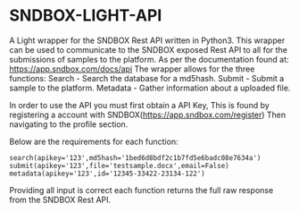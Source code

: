 # SNDBOX-LIGHT-API
A Light wrapper for the SNDBOX Rest API written in Python3.
This wrapper can be used to communicate to the SNDBOX exposed Rest API to all for the submissions of samples to the platform.
As per the documentation found at: https://app.sndbox.com/docs/api The wrapper allows for the three functions:
    Search - Search the database for a md5hash.
    Submit - Submit a sample to the platform.
    Metadata - Gather information about a uploaded file.

In order to use the API you must first obtain a API Key, This is found by registering a account with SNDBOX(https://app.sndbox.com/register)
Then navigating to the profile section.

Below are the requirements for each function:

    search(apikey='123',md5hash='1bed6d8bdf2c1b7fd5e6badc08e7634a')
    submit(apikey='123',file='testsample.docx',email=False)    
    metadata(apikey='123',id='12345-33422-23134-122')

Providing all input is correct each function returns the full raw response from the SNDBOX Rest API.
    
